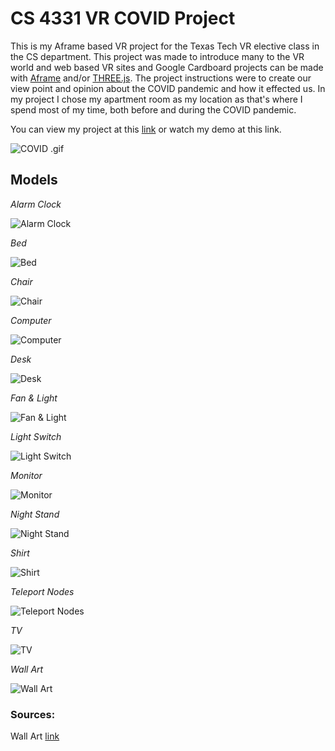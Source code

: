 # CS 4331 VR COVID Project

This is my Aframe based VR project for the Texas Tech VR elective class in the CS department. This project was made to introduce many to the VR world and web based VR sites and Google Cardboard projects can be made with [Aframe](https://aframe.io/) and/or [THREE.js](https://threejs.org/). The project instructions were to create our view point and opinion about the COVID pandemic and how it effected us. In my project I chose my apartment room as my location as that's where I spend most of my time, both before and during the COVID pandemic.

You can view my project at this [link](https://sgo-nova.github.io/COVID-Aframe/) or watch my demo at this link.

![COVID .gif](https://media.giphy.com/media/CTjL3dUOQKXsIeMN2S/giphy.gif)

## Models

_Alarm Clock_

![Alarm Clock](Pictures/AlarmClock.PNG)

_Bed_

![Bed](Pictures/Bed.PNG)

_Chair_

![Chair](Pictures/Chair.PNG)

_Computer_

![Computer](Pictures/Computer.PNG)

_Desk_

![Desk](Pictures/Desk.PNG)

_Fan & Light_

![Fan & Light](Pictures/Fan.PNG)

_Light Switch_

![Light Switch](Pictures/Light_On.PNG)

_Monitor_

![Monitor](Pictures/Monitor.PNG)

_Night Stand_

![Night Stand](Pictures/NightStand.PNG)

_Shirt_

![Shirt](Pictures/Shirt.PNG)

_Teleport Nodes_

![Teleport Nodes](Pictures/TeleportNode.PNG)

_TV_

![TV](Pictures/TV.PNG)

_Wall Art_

![Wall Art](Pictures/WallArt.PNG)

### Sources:

Wall Art [link](https://images-na.ssl-images-amazon.com/images/I/61zzaOIDLsL._AC_SX522_.jpg)
